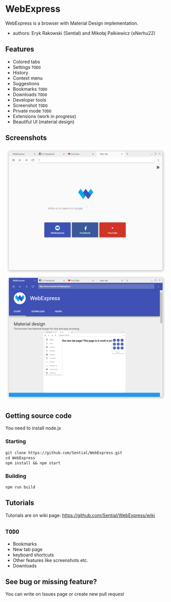# WebExpress
WebExpress is a browser with Material Design implementation.
* authors: Eryk Rakowski (Sential) and Mikołaj Palkiewicz (xNerhu22)

## Features
* Colored tabs
* Settings `TODO`
* History
* Context menu
* Suggestions
* Bookmarks `TODO`
* Downloads `TODO`
* Developer tools
* Screenshot `TODO`
* Private mode `TODO`
* Extensions (work in progress)
* Beautiful UI (material design)

## Screenshots
![WebExpress screenshot1](/img/screenshot1.png)
![WebExpress screenshot2](/img/screenshot2.png)

## Getting source code
You need to install node.js
### Starting
```
git clone https://github.com/Sential/WebExpress.git
cd WebExpress
npm install && npm start
```
### Building
```
npm run build
```

## Tutorials
Tutorials are on wiki page: https://github.com/Sential/WebExpress/wiki

## `TODO`
* Bookmarks
* New tab page
* keyboard shortcuts
* Other features like screenshots etc.
* Downloads

## See bug or missing feature?
You can write on Issues page or create new pull request



